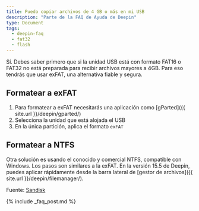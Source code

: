 ```yaml
---
title: Puedo copiar archivos de 4 GB o más en mi USB
description: "Parte de la FAQ de Ayuda de Deepin"
type: Document
tags:
  - deepin-faq
  - fat32
  - flash
---
```


Sí. Debes saber primero que si la unidad USB está con formato FAT16 o FAT32 no está preparada para recibir archivos mayores a 4GB. Para eso tendrás que usar exFAT, una alternativa fiable y segura.

## Formatear a exFAT
1. Para formatear a exFAT necesitarás una aplicación como [gParted]({{ site.url }}/deepin/gparted/)
2. Selecciona la unidad que está alojada el USB
3. En la única partición, aplica el formato `exFAT`

## Formatear a NTFS
Otra solución es usando el conocido y comercial NTFS, compatible con Windows. Los pasos son similares a la exFAT. En la versión 15.5 de Deepin, puedes aplicar rápidamente desde la barra lateral de [gestor de archivos]({{ site.url }}/deepin/filemanager/).

Fuente: [Sandisk](https://kb.sandisk.com/app/answers/detail/a_id/289/~/transferring-a-4gb-or-larger-file-to-a-usb-flash-drive-or-memory-card)

{% include _faq_post.md %}

